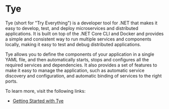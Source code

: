 # Tye

Tye (short for "Try Everything") is a developer tool for .NET that makes it easy to develop, test, and deploy microservices and distributed applications. It is built on top of the .NET Core CLI and Docker and provides a simple and consistent way to run multiple services and components locally, making it easy to test and debug distributed applications.

Tye allows you to define the components of your application in a single YAML file, and then automatically starts, stops and configures all the required services and dependencies. It also provides a set of features to make it easy to manage the application, such as automatic service discovery and configuration, and automatic binding of services to the right ports.

To learn more, visit the following links:

- [Getting Started with Tye](https://github.com/dotnet/tye)
